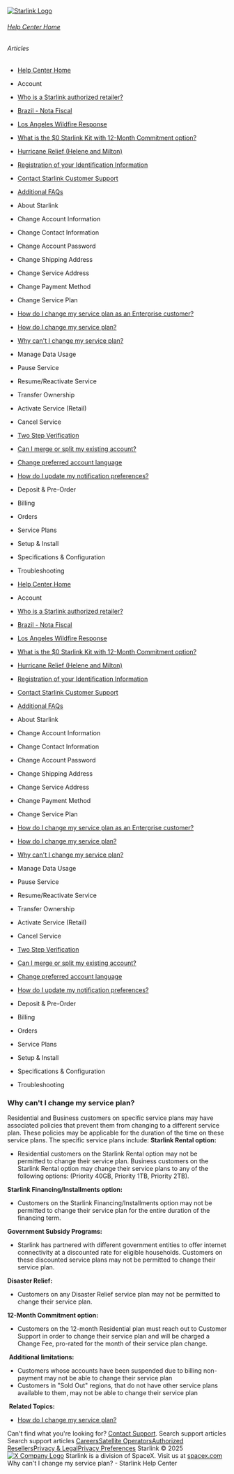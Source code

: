 [![Starlink Logo](https://www.starlink.com/_next/image?url=%2Fassets%2Fimages%2Flogo%2Flogo_white.png&w=3840&q=75)](https://www.starlink.com/support/article/<https:/www.starlink.com/>)
###### [Help Center Home](https://www.starlink.com/support/article/</support>)
###### Articles
  * [Help Center Home](https://www.starlink.com/support/article/</support>)
  * Account
  * [Who is a Starlink authorized retailer? ](https://www.starlink.com/support/article/</support/article/8a90222d-7c32-edd7-51f6-f696ece07105>)
  * [Brazil - Nota Fiscal](https://www.starlink.com/support/article/</support/article/0510d2b9-df68-9c24-f749-1e528ae6ca0e>)
  * [Los Angeles Wildfire Response](https://www.starlink.com/support/article/</support/article/6b54f490-bbb4-04ee-4ee7-3750d3d831fc>)
  * [What is the $0 Starlink Kit with 12-Month Commitment option?](https://www.starlink.com/support/article/</support/article/3a6a481b-f039-c82d-fa60-9a41fca1d1cb>)
  * [Hurricane Relief (Helene and Milton)](https://www.starlink.com/support/article/</support/article/58126733-e4d2-db62-b919-9da261a4e096>)
  * [Registration of your Identification Information](https://www.starlink.com/support/article/</support/article/6189953a-dd63-a4dc-611c-ee799fdff348>)
  * [Contact Starlink Customer Support](https://www.starlink.com/support/article/</support/article/bdb63773-e93b-74e8-8e12-2da2fb6d534e>)
  * [Additional FAQs](https://www.starlink.com/support/article/</support/article/1668200d-1ce5-196c-d4bb-a39be9b27dbc>)
  * About Starlink
  * Change Account Information
  * Change Contact Information
  * Change Account Password
  * Change Shipping Address
  * Change Service Address
  * Change Payment Method
  * Change Service Plan
  * [How do I change my service plan as an Enterprise customer?](https://www.starlink.com/support/article/</support/article/1982f8ee-fb1e-97cb-973d-3d642c74e705>)
  * [How do I change my service plan?](https://www.starlink.com/support/article/</support/article/903869c7-4eff-bf52-76c8-2af222799734>)
  * [Why can't I change my service plan?](https://www.starlink.com/support/article/</support/article/8cbb7178-d878-a286-e11c-dd513bb86181>)
  * Manage Data Usage
  * Pause Service
  * Resume/Reactivate Service
  * Transfer Ownership
  * Activate Service (Retail)
  * Cancel Service
  * [Two Step Verification](https://www.starlink.com/support/article/</support/article/52aff4ed-3167-ec24-d54c-249563df8f5e>)
  * [Can I merge or split my existing account?](https://www.starlink.com/support/article/</support/article/e891eb60-e062-1716-d618-ac90f2137e0e>)
  * [Change preferred account language](https://www.starlink.com/support/article/</support/article/dbc3378e-dca5-349a-b1dd-f15c6cac4cde>)
  * [How do I update my notification preferences?](https://www.starlink.com/support/article/</support/article/5fd6c354-85de-fd4f-204c-eeb96fa4a269>)
  * Deposit & Pre-Order
  * Billing
  * Orders
  * Service Plans
  * Setup & Install
  * Specifications & Configuration
  * Troubleshooting


  * [Help Center Home](https://www.starlink.com/support/article/</support>)
  * Account
  * [Who is a Starlink authorized retailer? ](https://www.starlink.com/support/article/</support/article/8a90222d-7c32-edd7-51f6-f696ece07105>)
  * [Brazil - Nota Fiscal](https://www.starlink.com/support/article/</support/article/0510d2b9-df68-9c24-f749-1e528ae6ca0e>)
  * [Los Angeles Wildfire Response](https://www.starlink.com/support/article/</support/article/6b54f490-bbb4-04ee-4ee7-3750d3d831fc>)
  * [What is the $0 Starlink Kit with 12-Month Commitment option?](https://www.starlink.com/support/article/</support/article/3a6a481b-f039-c82d-fa60-9a41fca1d1cb>)
  * [Hurricane Relief (Helene and Milton)](https://www.starlink.com/support/article/</support/article/58126733-e4d2-db62-b919-9da261a4e096>)
  * [Registration of your Identification Information](https://www.starlink.com/support/article/</support/article/6189953a-dd63-a4dc-611c-ee799fdff348>)
  * [Contact Starlink Customer Support](https://www.starlink.com/support/article/</support/article/bdb63773-e93b-74e8-8e12-2da2fb6d534e>)
  * [Additional FAQs](https://www.starlink.com/support/article/</support/article/1668200d-1ce5-196c-d4bb-a39be9b27dbc>)
  * About Starlink
  * Change Account Information
  * Change Contact Information
  * Change Account Password
  * Change Shipping Address
  * Change Service Address
  * Change Payment Method
  * Change Service Plan
  * [How do I change my service plan as an Enterprise customer?](https://www.starlink.com/support/article/</support/article/1982f8ee-fb1e-97cb-973d-3d642c74e705>)
  * [How do I change my service plan?](https://www.starlink.com/support/article/</support/article/903869c7-4eff-bf52-76c8-2af222799734>)
  * [Why can't I change my service plan?](https://www.starlink.com/support/article/</support/article/8cbb7178-d878-a286-e11c-dd513bb86181>)
  * Manage Data Usage
  * Pause Service
  * Resume/Reactivate Service
  * Transfer Ownership
  * Activate Service (Retail)
  * Cancel Service
  * [Two Step Verification](https://www.starlink.com/support/article/</support/article/52aff4ed-3167-ec24-d54c-249563df8f5e>)
  * [Can I merge or split my existing account?](https://www.starlink.com/support/article/</support/article/e891eb60-e062-1716-d618-ac90f2137e0e>)
  * [Change preferred account language](https://www.starlink.com/support/article/</support/article/dbc3378e-dca5-349a-b1dd-f15c6cac4cde>)
  * [How do I update my notification preferences?](https://www.starlink.com/support/article/</support/article/5fd6c354-85de-fd4f-204c-eeb96fa4a269>)
  * Deposit & Pre-Order
  * Billing
  * Orders
  * Service Plans
  * Setup & Install
  * Specifications & Configuration
  * Troubleshooting


### Why can't I change my service plan?
Residential and Business customers on specific service plans may have associated policies that prevent them from changing to a different service plan. These policies may be applicable for the duration of the time on these service plans.
The specific service plans include:
**Starlink Rental option:**
  * Residential customers on the Starlink Rental option may not be permitted to change their service plan. Business customers on the Starlink Rental option may change their service plans to any of the following options: (Priority 40GB, Priority 1TB, Priority 2TB).


**Starlink Financing/Installments option:**
  * Customers on the Starlink Financing/Installments option may not be permitted to change their service plan for the entire duration of the financing term.


**Government Subsidy Programs:**
  * Starlink has partnered with different government entities to offer internet connectivity at a discounted rate for eligible households. Customers on these discounted service plans may not be permitted to change their service plan.


**Disaster Relief:**
  * Customers on any Disaster Relief service plan may not be permitted to change their service plan.


**12-Month Commitment option:**
  * Customers on the 12-month Residential plan must reach out to Customer Support in order to change their service plan and will be charged a Change Fee, pro-rated for the month of their service plan change.


​
**Additional limitations:**
  * Customers whose accounts have been suspended due to billing non-payment may not be able to change their service plan
  * Customers in "Sold Out" regions, that do not have other service plans available to them, may not be able to change their service plan


​
**Related Topics:**
  * [How do I change my service plan?](https://www.starlink.com/support/article/<https:/www.starlink.com/support/article/903869c7-4eff-bf52-76c8-2af222799734>)


Can't find what you're looking for? [Contact Support](https://www.starlink.com/support/article/</support/tickets?sourceType=web_article_help_center&sourceValue=8cbb7178-d878-a286-e11c-dd513bb86181>).
Search support articles
Search support articles
[Careers](https://www.starlink.com/support/article/<https:/www.spacex.com/careers>)[Satellite Operators](https://www.starlink.com/support/article/<https:/starlink.com/satellite-operators>)[Authorized Resellers](https://www.starlink.com/support/article/<https:/starlink.com/resellers>)[Privacy & Legal](https://www.starlink.com/support/article/<https:/starlink.com/legal>)[Privacy Preferences](https://www.starlink.com/support/article/<>)
Starlink © 2025
[![X Company Logo](https://www.starlink.com/assets/images/icons/x-logo.svg)](https://www.starlink.com/support/article/<https:/twitter.com/Starlink>)
Starlink is a division of SpaceX. Visit us at [spacex.com](https://www.starlink.com/support/article/<https:/www.spacex.com/>)
Why can't I change my service plan? - Starlink Help Center
